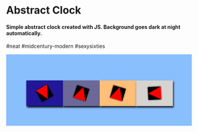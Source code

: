 # Abstract Clock 

#### Simple abstract clock created with JS. Background goes dark at night automatically. 
#neat #midcentury-modern #sexysixties

![](images/abstract-clock.gif)
